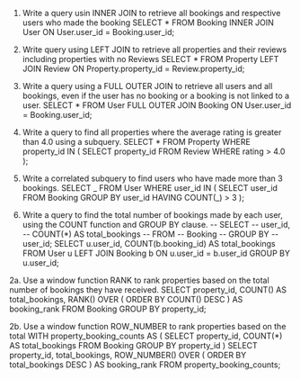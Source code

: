 1. Write a query usin INNER JOIN to retrieve all bookings and respective users who made the booking SELECT * FROM Booking INNER JOIN User ON User.user_id = Booking.user_id;

2. Write query using LEFT JOIN to retrieve all properties and their reviews including properties with no Reviews SELECT * FROM Property LEFT JOIN Review ON Property.property_id = Review.property_id;

3. Write a query using a FULL OUTER JOIN to retrieve all users and all bookings, even if the user has no booking or a booking is not linked to a user. SELECT * FROM User FULL OUTER JOIN Booking ON User.user_id = Booking.user_id;

4. Write a query to find all properties where the average rating is greater than 4.0 using a subquery. SELECT * FROM Property WHERE property_id IN ( SELECT property_id FROM Review WHERE rating > 4.0 );

5. Write a correlated subquery to find users who have made more than 3 bookings. SELECT _ FROM User WHERE user_id IN ( SELECT user_id FROM Booking GROUP BY user_id HAVING COUNT(_) > 3 );

1. Write a query to find the total number of bookings made by each user, using the COUNT function and GROUP BY clause. -- SELECT -- user_id, -- COUNT(*) AS total_bookings -- FROM -- Booking -- GROUP BY -- user_id; SELECT u.user_id, COUNT(b.booking_id) AS total_bookings FROM User u LEFT JOIN Booking b ON u.user_id = b.user_id GROUP BY u.user_id;

2a. Use a window function RANK to rank properties based on the total number of bookings they have received. SELECT property_id, COUNT() AS total_bookings, RANK() OVER ( ORDER BY COUNT() DESC ) AS booking_rank FROM Booking GROUP BY property_id;

2b. Use a window function ROW_NUMBER to rank properties based on the total WITH property_booking_counts AS ( SELECT property_id, COUNT(*) AS total_bookings FROM Booking GROUP BY property_id ) SELECT property_id, total_bookings, ROW_NUMBER() OVER ( ORDER BY total_bookings DESC ) AS booking_rank FROM property_booking_counts;
